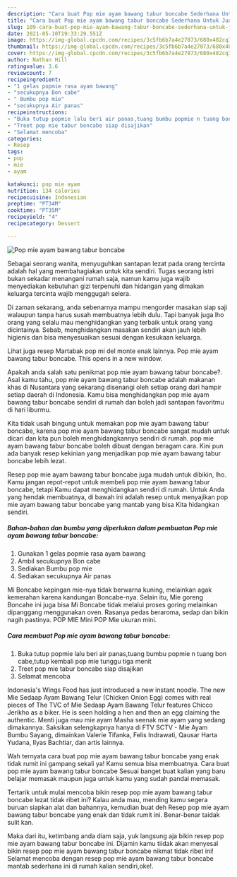 ```yaml
---
description: "Cara buat Pop mie ayam bawang tabur boncabe Sederhana Untuk Jualan"
title: "Cara buat Pop mie ayam bawang tabur boncabe Sederhana Untuk Jualan"
slug: 109-cara-buat-pop-mie-ayam-bawang-tabur-boncabe-sederhana-untuk-jualan
date: 2021-05-10T19:33:29.551Z
image: https://img-global.cpcdn.com/recipes/3c5fb6b7a4e27873/680x482cq70/pop-mie-ayam-bawang-tabur-boncabe-foto-resep-utama.jpg
thumbnail: https://img-global.cpcdn.com/recipes/3c5fb6b7a4e27873/680x482cq70/pop-mie-ayam-bawang-tabur-boncabe-foto-resep-utama.jpg
cover: https://img-global.cpcdn.com/recipes/3c5fb6b7a4e27873/680x482cq70/pop-mie-ayam-bawang-tabur-boncabe-foto-resep-utama.jpg
author: Nathan Hill
ratingvalue: 3.6
reviewcount: 7
recipeingredient:
- "1 gelas popmie rasa ayam bawang"
- "secukupnya Bon cabe"
- " Bumbu pop mie"
- "secukupnya Air panas"
recipeinstructions:
- "Buka tutup popmie lalu beri air panas,tuang bumbu popmie n tuang bon cabe,tutup kembali pop mie tunggu tiga menit"
- "Treet pop mie tabur boncabe siap disajikan"
- "Selamat mencoba"
categories:
- Resep
tags:
- pop
- mie
- ayam

katakunci: pop mie ayam 
nutrition: 134 calories
recipecuisine: Indonesian
preptime: "PT34M"
cooktime: "PT35M"
recipeyield: "4"
recipecategory: Dessert

---
```



![Pop mie ayam bawang tabur boncabe](https://img-global.cpcdn.com/recipes/3c5fb6b7a4e27873/680x482cq70/pop-mie-ayam-bawang-tabur-boncabe-foto-resep-utama.jpg)

Sebagai seorang wanita, menyuguhkan santapan lezat pada orang tercinta adalah hal yang membahagiakan untuk kita sendiri. Tugas seorang istri bukan sekadar menangani rumah saja, namun kamu juga wajib menyediakan kebutuhan gizi terpenuhi dan hidangan yang dimakan keluarga tercinta wajib menggugah selera.

Di zaman  sekarang, anda sebenarnya mampu mengorder masakan siap saji walaupun tanpa harus susah membuatnya lebih dulu. Tapi banyak juga lho orang yang selalu mau menghidangkan yang terbaik untuk orang yang dicintainya. Sebab, menghidangkan masakan sendiri akan jauh lebih higienis dan bisa menyesuaikan sesuai dengan kesukaan keluarga. 

Lihat juga resep Martabak pop mi del monte enak lainnya. Pop mie ayam bawang tabur boncabe. This opens in a new window.

Apakah anda salah satu penikmat pop mie ayam bawang tabur boncabe?. Asal kamu tahu, pop mie ayam bawang tabur boncabe adalah makanan khas di Nusantara yang sekarang disenangi oleh setiap orang dari hampir setiap daerah di Indonesia. Kamu bisa menghidangkan pop mie ayam bawang tabur boncabe sendiri di rumah dan boleh jadi santapan favoritmu di hari liburmu.

Kita tidak usah bingung untuk memakan pop mie ayam bawang tabur boncabe, karena pop mie ayam bawang tabur boncabe sangat mudah untuk dicari dan kita pun boleh menghidangkannya sendiri di rumah. pop mie ayam bawang tabur boncabe boleh dibuat dengan beragam cara. Kini pun ada banyak resep kekinian yang menjadikan pop mie ayam bawang tabur boncabe lebih lezat.

Resep pop mie ayam bawang tabur boncabe juga mudah untuk dibikin, lho. Kamu jangan repot-repot untuk membeli pop mie ayam bawang tabur boncabe, tetapi Kamu dapat menghidangkan sendiri di rumah. Untuk Anda yang hendak membuatnya, di bawah ini adalah resep untuk menyajikan pop mie ayam bawang tabur boncabe yang mantab yang bisa Kita hidangkan sendiri.

<!--inarticleads1-->

##### Bahan-bahan dan bumbu yang diperlukan dalam pembuatan Pop mie ayam bawang tabur boncabe:

1. Gunakan 1 gelas popmie rasa ayam bawang
1. Ambil secukupnya Bon cabe
1. Sediakan  Bumbu pop mie
1. Sediakan secukupnya Air panas


Mi Boncabe kepingan mie-nya tidak berwarna kuning, melainkan agak kemerahan karena kandungan Boncabe-nya. Selain itu, Mie goreng Boncahe ini juga bisa Mi Boncabe tidak melalui proses goring melainkan dipanggang menggunakan oven. Rasanya pedas beraroma, sedap dan bikin nagih pastinya. POP MIE Mini POP Mie ukuran mini. 

<!--inarticleads2-->

##### Cara membuat Pop mie ayam bawang tabur boncabe:

1. Buka tutup popmie lalu beri air panas,tuang bumbu popmie n tuang bon cabe,tutup kembali pop mie tunggu tiga menit
1. Treet pop mie tabur boncabe siap disajikan
1. Selamat mencoba


Indonesia&#39;s Wings Food has just introduced a new instant noodle. The new Mie Sedaap Ayam Bawang Telur (Chicken Onion Egg) comes with real pieces of The TVC of Mie Sedaap Ayam Bawang Telur features Chicco Jerikho as a biker. He is seen holding a hen and then an egg claiming the authentic. Menti juga mau mie ayam Masha seenak mie ayam yang sedang dimakannya. Saksikan selengkapnya hanya di FTV SCTV - Mie Ayam Bumbu Sayang, dimainkan Valerie Tifanka, Felis Indrawati, Qausar Harta Yudana, Ilyas Bachtiar, dan artis lainnya. 

Wah ternyata cara buat pop mie ayam bawang tabur boncabe yang enak tidak rumit ini gampang sekali ya! Kamu semua bisa membuatnya. Cara buat pop mie ayam bawang tabur boncabe Sesuai banget buat kalian yang baru belajar memasak maupun juga untuk kamu yang sudah pandai memasak.

Tertarik untuk mulai mencoba bikin resep pop mie ayam bawang tabur boncabe lezat tidak ribet ini? Kalau anda mau, mending kamu segera buruan siapkan alat dan bahannya, kemudian buat deh Resep pop mie ayam bawang tabur boncabe yang enak dan tidak rumit ini. Benar-benar taidak sulit kan. 

Maka dari itu, ketimbang anda diam saja, yuk langsung aja bikin resep pop mie ayam bawang tabur boncabe ini. Dijamin kamu tiidak akan menyesal bikin resep pop mie ayam bawang tabur boncabe nikmat tidak ribet ini! Selamat mencoba dengan resep pop mie ayam bawang tabur boncabe mantab sederhana ini di rumah kalian sendiri,oke!.


